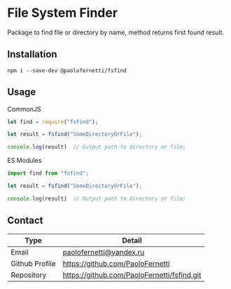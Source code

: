 # File System Finder

Package to find file or directory by name, method returns first found result.

## Installation

```shell
npm i --save-dev @paolofernetti/fsfind
```

## Usage

CommonJS
```js
let find = require("fsfind");

let result = fsfind("SomeDirectoryOrFile");

console.log(result)  // Output path to directory or file;
```

ES Modules
```js
import find from "fsfind";

let result = fsfind("SomeDirectoryOrFile");

console.log(result)  // Output path to directory or file;
```

## Contact
| Type           | Detail                                      |
|----------------|---------------------------------------------|
| Email          | paolofernetti@yandex.ru                     |
| Github Profile | https://github.com/PaoloFernetti            |
| Repository     | https://github.com/PaoloFernetti/fsfind.git |
